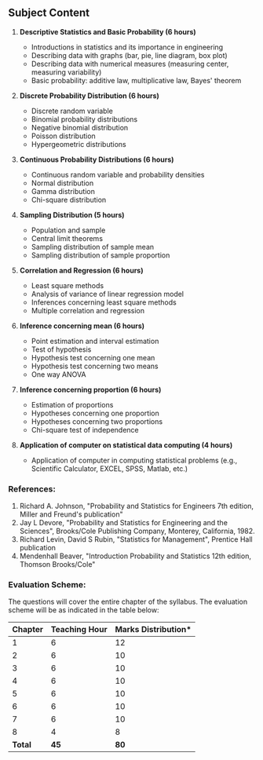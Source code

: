 ## **Subject Content**

1. **Descriptive Statistics and Basic Probability (6 hours)**
   * Introductions in statistics and its importance in engineering
   * Describing data with graphs (bar, pie, line diagram, box plot)
   * Describing data with numerical measures (measuring center, measuring variability)
   * Basic probability: additive law, multiplicative law, Bayes' theorem

2. **Discrete Probability Distribution (6 hours)**
   * Discrete random variable
   * Binomial probability distributions
   * Negative binomial distribution
   * Poisson distribution
   * Hypergeometric distributions

3. **Continuous Probability Distributions (6 hours)**
   * Continuous random variable and probability densities
   * Normal distribution
   * Gamma distribution
   * Chi-square distribution

4. **Sampling Distribution (5 hours)**
   * Population and sample
   * Central limit theorems
   * Sampling distribution of sample mean
   * Sampling distribution of sample proportion

5. **Correlation and Regression (6 hours)**
   * Least square methods
   * Analysis of variance of linear regression model
   * Inferences concerning least square methods
   * Multiple correlation and regression

6. **Inference concerning mean (6 hours)**
   * Point estimation and interval estimation
   * Test of hypothesis
   * Hypothesis test concerning one mean
   * Hypothesis test concerning two means
   * One way ANOVA

7. **Inference concerning proportion (6 hours)**
   * Estimation of proportions
   * Hypotheses concerning one proportion
   * Hypotheses concerning two proportions
   * Chi-square test of independence

8. **Application of computer on statistical data computing (4 hours)**
   * Application of computer in computing statistical problems (e.g., Scientific Calculator, EXCEL, SPSS, Matlab, etc.)

### References:

1. Richard A. Johnson, "Probability and Statistics for Engineers 7th edition, Miller and Freund's publication"
2. Jay L Devore, "Probability and Statistics for Engineering and the Sciences", Brooks/Cole Publishing Company, Monterey, California, 1982.
3. Richard Levin, David S Rubin, "Statistics for Management", Prentice Hall publication
4. Mendenhall Beaver, "Introduction Probability and Statistics 12th edition, Thomson Brooks/Cole"

### Evaluation Scheme:

The questions will cover the entire chapter of the syllabus. The evaluation scheme will be as indicated in the table below:

| Chapter   | Teaching Hour | Marks Distribution* |
| --------- | ------------- | ------------------- |
| 1         | 6             | 12                  |
| 2         | 6             | 10                  |
| 3         | 6             | 10                  |
| 4         | 6             | 10                  |
| 5         | 6             | 10                  |
| 6         | 6             | 10                  |
| 7         | 6             | 10                  |
| 8         | 4             | 8                   |
| **Total** | **45**        | **80**              |
